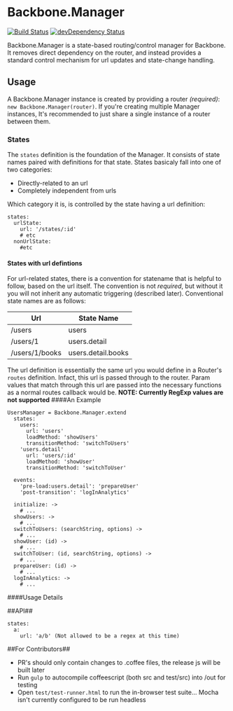 # Backbone.Manager
[![Build Status](http://img.shields.io/travis/novu/Backbone.Manager.svg?style=flat)](https://travis-ci.org/novu/Backbone.Manager)
[![devDependency Status](http://img.shields.io/david/dev/novu/backbone.manager.svg?style=flat)](https://david-dm.org/novu/backbone.manager#info=devDependencies)

Backbone.Manager is a state-based routing/control manager for Backbone. It removes direct dependency on the router, and instead provides a standard control mechanism for url updates and state-change handling.

## Usage
A Backbone.Manager instance is created by providing a router _(required)_: `new Backbone.Manager(router)`. If you're creating multiple Manager instances, It's recommended to just share a single instance of a router between them.
### States
The `states` definition is the foundation of the Manager. It consists of state names paired with definitions for that state. States basicaly fall into one of two categories:
- Directly-related to an url
- Completely independent from urls

Which category it is, is controlled by the state having a url definition:
```
states:
  urlState:
    url: '/states/:id'
    # etc
  nonUrlState:
    #etc
```
#### States with url defintions
For url-related states, there is a convention for statename that is helpful to follow, based on the url itself. The convention is not _required_, but without it you will not inherit any automatic triggering (described later). Conventional state names are as follows:

Url            | State Name
-------------- | ----------
/users         | users
/users/1       | users.detail
/users/1/books | users.detail.books

The url definition is essentially the same url you would define in a Router's `routes` definition. Infact, this url is passed through to the router. Param values that match through this url are passed into the necessary functions as a normal routes callback would be. **NOTE: Currently RegExp values are not supported**
####An Example
```
UsersManager = Backbone.Manager.extend
  states:
    users:
      url: 'users'
      loadMethod: 'showUsers'
      transitionMethod: 'switchToUsers'
    'users.detail'
      url: 'users/:id'
      loadMethod: 'showUser'
      transitionMethod: 'switchToUser'

  events:
    'pre-load:users.detail': 'prepareUser'
    'post-transition': 'logInAnalytics'
    
  initialize: ->
    # ...
  showUsers: ->
    # ...
  switchToUsers: (searchString, options) ->
    # ...
  showUser: (id) ->
    # ...
  switchToUser: (id, searchString, options) ->
    # ...
  prepareUser: (id) ->
    # ...
  logInAnalytics: ->
    # ...
```
####Usage Details

##API##
```
states:
  a:
    url: 'a/b' (Not allowed to be a regex at this time)
```      

##For Contributors##
* PR's should only contain changes to .coffee files, the release js will be built later
* Run `gulp` to autocompile coffeescript (both src and test/src) into /out for testing
* Open `test/test-runner.html` to run the in-browser test suite... Mocha isn't currently configured to be run headless
